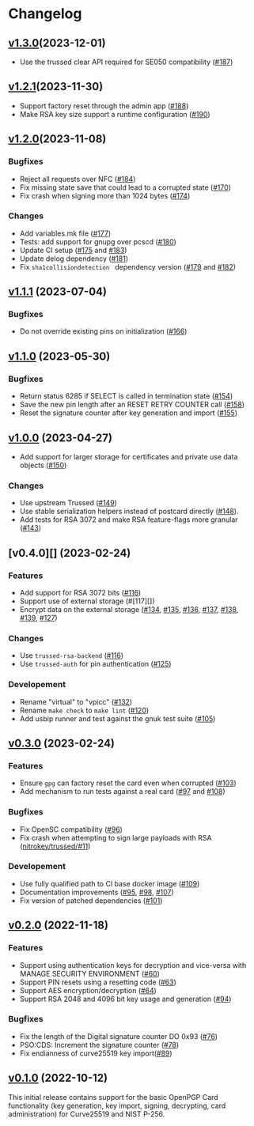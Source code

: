<!--
Copyright (C) 2022 Nitrokey GmbH
SPDX-License-Identifier: CC0-1.0
-->

# Changelog


## [v1.3.0][](2023-12-01)

- Use the trussed clear API required for SE050 compatibility ([#187][])

[#187]: https://github.com/Nitrokey/opcard-rs/pull/187

[v1.3.0]: https://github.com/Nitrokey/opcard-rs/releases/tag/v1.3.0

## [v1.2.1][](2023-11-30)

- Support factory reset through the admin app ([#188][])
- Make RSA key size support a runtime configuration ([#190][])

[#188]: https://github.com/Nitrokey/opcard-rs/pull/188
[#190]: https://github.com/Nitrokey/opcard-rs/pull/190

[v1.2.1]: https://github.com/Nitrokey/opcard-rs/releases/tag/v1.2.1

## [v1.2.0][](2023-11-08)

### Bugfixes

- Reject all requests over NFC ([#184][])
- Fix missing state save that could lead to a corrupted state ([#170][])
- Fix crash when signing more than 1024 bytes ([#174][])

### Changes

- Add variables.mk file ([#177][])
- Tests: add support for gnupg over pcscd ([#180][])
- Update CI setup ([#175][] and [#183][])
- Update delog dependency ([#181][])
- Fix `sha1collisiondetection ` dependency version ([#179][] and [#182][])

[#184]: https://github.com/Nitrokey/opcard-rs/issues/184
[#182]: https://github.com/Nitrokey/opcard-rs/issues/182
[#179]: https://github.com/Nitrokey/opcard-rs/issues/179
[#181]: https://github.com/Nitrokey/opcard-rs/issues/181
[#183]: https://github.com/Nitrokey/opcard-rs/issues/183
[#175]: https://github.com/Nitrokey/opcard-rs/issues/175
[#180]: https://github.com/Nitrokey/opcard-rs/issues/180
[#180]: https://github.com/Nitrokey/opcard-rs/issues/180
[#177]: https://github.com/Nitrokey/opcard-rs/issues/177
[#170]: https://github.com/Nitrokey/opcard-rs/issues/170
[#174]: https://github.com/Nitrokey/opcard-rs/issues/174

[v1.2.0]: https://github.com/Nitrokey/opcard-rs/releases/tag/v1.2.0

## [v1.1.1][] (2023-07-04)

### Bugfixes

- Do not override existing pins on initialization ([#166][])

[#166]: https://github.com/Nitrokey/opcard-rs/issues/166

[v1.1.1]: https://github.com/Nitrokey/opcard-rs/releases/tag/v1.1.1

## [v1.1.0][] (2023-05-30)

### Bugfixes

- Return status 6285 if SELECT is called in termination state ([#154][])
- Save the new pin length after an RESET RETRY COUNTER call ([#158][])
- Reset the signature counter after key generation and import ([#155][])

[#154]: https://github.com/Nitrokey/opcard-rs/issues/154
[#155]: https://github.com/Nitrokey/opcard-rs/issues/155
[#158]: https://github.com/Nitrokey/opcard-rs/issues/158

[v1.1.0]: https://github.com/Nitrokey/opcard-rs/releases/tag/v1.1.0

## [v1.0.0][] (2023-04-27)

- Add support for larger storage for certificates and private use data objects ([#150][])

### Changes

- Use upstream Trussed ([#149][])
- Use stable serialization helpers instead of postcard directly ([#148][]).
- Add tests for RSA 3072 and make RSA feature-flags more granular ([#143][])

[#143]: https://github.com/Nitrokey/opcard-rs/pull/143
[#148]: https://github.com/Nitrokey/opcard-rs/pull/148
[#149]: https://github.com/Nitrokey/opcard-rs/pull/149
[#150]: https://github.com/Nitrokey/opcard-rs/pull/150

[v1.0.0]: https://github.com/Nitrokey/opcard-rs/releases/tag/v1.0.0

## [v0.4.0][] (2023-02-24)

### Features

- Add support for RSA 3072 bits ([#116][])
- Support use of external storage (#[117][])
- Encrypt data on the external storage ([#134][], [#135][], [#136][], [#137][], [#138][], [#139][], [#127][])

### Changes

- Use `trussed-rsa-backend` ([#116][])
- Use `trussed-auth` for pin authentication ([#125][])

### Developement

- Rename "virtual" to "vpicc" ([#132][])
- Rename `make check` to `make lint` ([#120][])
- Add usbip runner and test against the gnuk test suite ([#105][])

[#132]: https://github.com/Nitrokey/opcard-rs/pull/132
[#125]: https://github.com/Nitrokey/opcard-rs/pull/125
[#120]: https://github.com/Nitrokey/opcard-rs/pull/120
[#117]: https://github.com/Nitrokey/opcard-rs/pull/117
[#116]: https://github.com/Nitrokey/opcard-rs/pull/116
[#105]: https://github.com/Nitrokey/opcard-rs/pull/105
[#134]: https://github.com/Nitrokey/opcard-rs/pull/134
[#135]: https://github.com/Nitrokey/opcard-rs/pull/135
[#136]: https://github.com/Nitrokey/opcard-rs/pull/136
[#137]: https://github.com/Nitrokey/opcard-rs/pull/137
[#138]: https://github.com/Nitrokey/opcard-rs/pull/138
[#139]: https://github.com/Nitrokey/opcard-rs/pull/139
[#127]: https://github.com/Nitrokey/opcard-rs/pull/127


## [v0.3.0][] (2023-02-24)

### Features

- Ensure `gpg` can factory reset the card even when corrupted ([#103][])
- Add mechanism to run tests against a real card ([#97][] and [#108][])

### Bugfixes

- Fix OpenSC compatibility ([#96][])
- Fix crash when attempting to sign large payloads with RSA ([nitrokey/trussed/#11][])

### Developement

- Use fully qualified path to CI base docker image ([#109][])
- Documentation improvements ([#95][], [#98][], [#107][])
- Fix version of patched dependencies ([#101][])

[#95]: https://github.com/Nitrokey/opcard-rs/pull/95
[#96]: https://github.com/Nitrokey/opcard-rs/pull/96
[#97]: https://github.com/Nitrokey/opcard-rs/pull/97
[#98]: https://github.com/Nitrokey/opcard-rs/pull/98
[#101]: https://github.com/Nitrokey/opcard-rs/pull/101
[#103]: https://github.com/Nitrokey/opcard-rs/pull/103
[#107]: https://github.com/Nitrokey/opcard-rs/pull/107
[#108]: https://github.com/Nitrokey/opcard-rs/pull/108
[#109]: https://github.com/Nitrokey/opcard-rs/pull/109
[nitrokey/trussed/#11]: https://github.com/Nitrokey/trussed/pull/11
[v0.3.0]: https://github.com/Nitrokey/opcard-rs/releases/tag/v0.3.0

## [v0.2.0][] (2022-11-18)

### Features

- Support using authentication keys for decryption and vice-versa with MANAGE SECURITY ENVIRONMENT ([#60][])
- Support PIN resets using a resetting code ([#63][])
- Support AES encryption/decryption ([#64][])
- Support RSA 2048 and 4096 bit key usage and generation ([#94][])

### Bugfixes

- Fix the length of the Digital signature counter DO 0x93 ([#76][])
- PSO:CDS: Increment the signature counter ([#78][])
- Fix endianness of curve25519 key import([#89][])

[#64]: https://github.com/Nitrokey/opcard-rs/pull/64
[#60]: https://github.com/Nitrokey/opcard-rs/pull/60
[#63]: https://github.com/Nitrokey/opcard-rs/pull/63
[#76]: https://github.com/Nitrokey/opcard-rs/pull/76
[#78]: https://github.com/Nitrokey/opcard-rs/pull/78
[#89]: https://github.com/Nitrokey/opcard-rs/pull/89
[#94]: https://github.com/Nitrokey/opcard-rs/pull/94

[v0.2.0]: https://github.com/Nitrokey/opcard-rs/compare/v0.1.0...v0.2.0

## [v0.1.0][] (2022-10-12)

This initial release contains support for the basic OpenPGP Card functionality
(key generation, key import, signing, decrypting, card administration) for
Curve25519 and NIST P-256.

[v0.1.0]: https://github.com/Nitrokey/opcard-rs/releases/tag/v0.1.0
